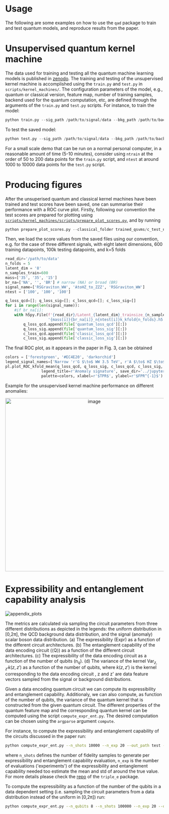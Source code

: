 # Usage
The following are some examples on how to use the `qad` package to train and test quantum models, and reproduce results from the paper.

# Unsupervised quantum kernel machine
The data used for training and testing all the quantum machine learning models is published in [zenodo](https://zenodo.org/record/7673769).
The training and testing of the unsupervised kernel machine is
accomplished using the `train.py` and `test.py` in
`scripts/kernel_machines/`. The
configuration parameters of the model, e.g., quantum or classical
version, feature map, number of training samples, backend used for the
quantum computation, etc, are defined through the arguments of the
`train.py` and `test.py` scripts. For instance, to train the model:

``` python
python train.py --sig_path /path/to/signal/data --bkg_path /path/to/background/data --test_bkg_path /path/to/test_background/data --unsup --nqubits 8 --feature_map u_dense_encoding --run_type ideal --output_folder quantum_test --nu_param 0.01 --ntrain 600 --quantum
```

To test the saved model:

``` python
python test.py --sig_path /path/to/signal/data --bkg_path /path/to/background/data --test_bkg_path /path/to/test_background/data --model trained_qsvms/quantum_test_nu\=0.01_ideal/
```

For a small scale demo that can be run on a normal personal computer, in a reasonable amount of time (5-10 minutes), consider using `ntrain` at the order of 50 to 200 data points for the `train.py` script, and `ntest` at around 1000 to 10000 data points for the `test.py` script.
# Producing figures

After the unsuperised quantum and classical kernel machines have been trained and test scores have been saved, one can summarise their performance with a ROC curve plot. Firstly, following our convention the test scores are prepared for plotting using [`scripts/kernel_machines/scripts/prepare_plot_scores.py`](https://github.com/vbelis/latent-ad-qml/blob/docs-reformat/scripts/kernel_machines/prepare_plot_scores.py), and by running

```python
python prepare_plot_scores.py --classical_folder trained_qsvms/c_test_nu\=0.01/ --quantum_folder trained_qsvms/q_test_nu\=0.01_ideal/ --out_path test_plot --name_suffix n<n_test>_k<k_folds>
```

Then, we load the score values from the saved files using our convention, e.g. for the case of three different signals, with eight latent dimensions,  600 training datapoints, 100k testing datapoints, and k=5 folds

```python
read_dir='/path/to/data'
n_folds = 5
latent_dim = '8'
n_samples_train=600
mass=['35', '35', '15']
br_na=['NA', '', 'BR'] # narrow (NA) or broad (BR)
signal_name=['RSGraviton_WW', 'AtoHZ_to_ZZZ', 'RSGraviton_WW']
ntest = ['100', '100', '100']

q_loss_qcd=[]; q_loss_sig=[]; c_loss_qcd=[]; c_loss_sig=[]
for i in range(len(signal_name)):
    #if br_na[i]: 
    with h5py.File(f'{read_dir}/Latent_{latent_dim}_trainsize_{n_samples_train}_{signal_name[i]}'
                   '{mass[i]}{br_na[i]}_n{ntest[i]}k_kfold{n_folds}.h5', 'r') as file:
        q_loss_qcd.append(file['quantum_loss_qcd'][:])
        q_loss_sig.append(file['quantum_loss_sig'][:])
        c_loss_qcd.append(file['classic_loss_qcd'][:])
        c_loss_sig.append(file['classic_loss_sig'][:])
```

The final ROC plot, as it appears in the paper in Fig. 3, can be obtained 

```python
colors = ['forestgreen', '#EC4E20', 'darkorchid']
legend_signal_names=['Narrow 'r'G $\to$ WW 3.5 TeV', r'A $\to$ HZ $\to$ ZZZ 3.5 TeV', 'Broad 'r'G $\to$ WW 1.5 TeV']
pl.plot_ROC_kfold_mean(q_loss_qcd, q_loss_sig, c_loss_qcd, c_loss_sig, legend_signal_names, n_folds,\
                legend_title=r'Anomaly signature', save_dir='../jupyter_plots', pic_id='test',
                palette=colors, xlabel=r'$TPR$', ylabel=r'$FPR^{-1}$')
```
Example for the unsupervised kernel machine performance on different anomalies:
<p align="center">
<img width="550" alt="image" src="https://user-images.githubusercontent.com/48251467/220371963-0dbd3ef5-a1db-474d-a976-900a71fd8cc4.png">
</p>

# Expressibility and entanglement capability analysis

![appendix_plots](https://user-images.githubusercontent.com/48251467/222736371-a2d74ee1-fe1b-4eaf-bfa8-0a494c382ca5.png)

The metrics are calculated via sampling the circuit parameters from
three different distributions as depicted in the legends: the uniform
distribution in \[0,2π\], the QCD background data distribution, and the
signal (anomaly) scalar boson data distribution. (a) The expressibility
(Expr) as a function of the different circuit architectures. (b) The
entanglement capability of the data encoding circuit
($\langle \mathrm{Q} \rangle$) as a function of the different circuit
architectures. (c) The expressibility of the data encoding circuit as a
function of the number of qubits $(\mathrm{n_q})$. (d) The variance of
the kernel $\mathrm{Var}_{z, z'}k(z,z')$ as a function of the number of
qubits, where $k(z,z')$ is the kernel corresponding to the data encoding
circuit , z and z\' are data feature vectors sampled from the signal or
background distributions.

Given a data encoding quantum circuit we can compute its expressibility
and entanglement capability. Additionaly, we can also compute, as
function of the number of qubits, the variance of the quantum kernel
that is constructed from the given quantum circuit. The different
properties of the quantum feature map and the corresponding quantum
kernel can be computed using the script `compute_expr_ent.py`. The
desired computation can be chosen using the `argparse` argument
`compute`.

For instance, to compute the expressibility and entanglement capability
of the circuits discussed in the paper run:

``` bash
python compute_expr_ent.py --n_shots 10000 --n_exp 20 --out_path test --compute expr_ent_vs_circ
```

where `n_shots` defines the number of fidelity samples to generate per
expressibility and entanglement capability evaluation, `n_exp` is the
number of evaluations ('experiments') of the expressibility and
entanglement capability needed too estimate the mean and std of around
the true value. For more details please check the
[repo](https://github.com/vbelis/triple_e) of the `triple_e` package.

To compute the expressibility as a function of the number of the qubits
in a data dependent setting (i.e. sampling the circuit parameters from a
data distribution instead of the uniform in \[0,2π\]) run:

``` bash
python compute_expr_ent.py --n_qubits 8 --n_shots 100000 --n_exp 20 --out_path test --compute expr_vs_qubits --data_path dataset1_path dataset2_path dataset3_path --data_dependent
```
